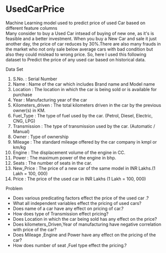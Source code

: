 # UsedCarPrice
Machine Learning model used to predict price of used Car based on different feature columns <br/>
Many consider to buy a Used Car intsead of buying of new one, as it's is feasible and a better investment. When you buy a New Car and sale it just another day, the price of car reduces by 30%.There are also many frauds in the market who not only sale below average cars with bad condition but also they could mislead to wrong price.
So, here I used this following dataset to Predict the price of any used car based on historical data.

Data Set 
  1. S.No. : Serial Number
  2. Name : Name of the car which includes Brand name and Model name
  3. Location : The location in which the car is being sold or is available for purchase
  4. Year : Manufacturing year of the car
  5. Kilometers_driven : The total kilometers driven in the car by the previous owner(s) in KM.
  6. Fuel_Type : The type of fuel used by the car. (Petrol, Diesel, Electric, CNG, LPG)
  7. Transmission : The type of transmission used by the car. (Automatic / Manual)
  8. Owner : Type of ownership
  9. Mileage : The standard mileage offered by the car company in kmpl or km/kg
  10. Engine : The displacement volume of the engine in CC.
  11. Power : The maximum power of the engine in bhp.
  12. Seats : The number of seats in the car.
  13. New_Price : The price of a new car of the same model in INR Lakhs.(1 Lakh = 100, 000)
  14. Price : The price of the used car in INR Lakhs (1 Lakh = 100, 000)
  
 Problem
- Does various predicating factors effect the price of the used car .?
- What all independent variables effect the pricing of used cars?
- Does name of a car have any effect on pricing of car.?
- How does type of Transmission effect pricing?
- Does Location in which the car being sold has any effect on the price?
- Does kilometers_Driven,Year of manufacturing have negative correlation with price of the car?
- Does Mileage ,Engine and Power have any effect on the pricing of the car?
- How does number of seat ,Fuel type effect the pricing.?

